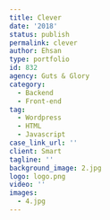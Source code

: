 ```yaml
---
title: Clever
date: '2018'
status: publish
permalink: clever
author: Ehsan
type: portfolio
id: 832
agency: Guts & Glory
category:
  - Backend
  - Front-end
tag:
  - Wordpress
  - HTML
  - Javascript
case_link_url: ''
client: Smart
tagline: ''
background_image: 2.jpg
logo: logo.png
video: ''
images:
  - 4.jpg
---
```



